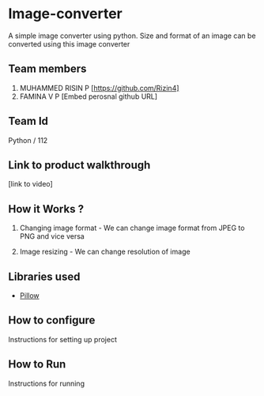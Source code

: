 # Image-converter
A simple image converter using python.
Size and format of an image can be converted using this image converter


## Team members
1. MUHAMMED RISIN P [https://github.com/Rizin4]
2. FAMINA V P [Embed perosnal github URL]

## Team Id
Python / 112

## Link to product walkthrough
[link to video]

## How it Works ?
1. Changing image format - We can change image format from JPEG to PNG and vice versa

2. Image resizing - We can change resolution of image

## Libraries used
- [Pillow](https://python-pillow.org/)

## How to configure
Instructions for setting up project

## How to Run
Instructions for running
